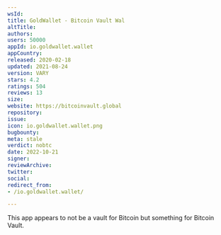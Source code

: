 ```yaml
---
wsId: 
title: GoldWallet - Bitcoin Vault Wal
altTitle: 
authors: 
users: 50000
appId: io.goldwallet.wallet
appCountry: 
released: 2020-02-18
updated: 2021-08-24
version: VARY
stars: 4.2
ratings: 504
reviews: 13
size: 
website: https://bitcoinvault.global
repository: 
issue: 
icon: io.goldwallet.wallet.png
bugbounty: 
meta: stale
verdict: nobtc
date: 2022-10-21
signer: 
reviewArchive: 
twitter: 
social: 
redirect_from:
- /io.goldwallet.wallet/

---
```


This app appears to not be a vault for Bitcoin but something for Bitcoin Vault.
